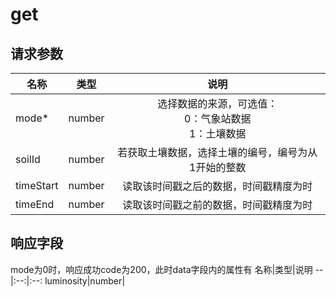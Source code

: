 # get
## 请求参数

名称|类型|说明
--|:--:|:--:
mode*|number|选择数据的来源，可选值：<br>0：气象站数据<br>1：土壤数据
soilId|number|若获取土壤数据，选择土壤的编号，编号为从1开始的整数
timeStart|number|读取该时间戳之后的数据，时间戳精度为时
timeEnd|number|读取该时间戳之前的数据，时间戳精度为时

## 响应字段
mode为0时，响应成功code为200，此时data字段内的属性有
名称|类型|说明
--|:--:|:--:
luminosity|number|
